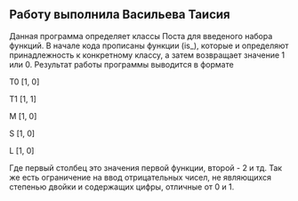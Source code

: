 ## Работу выполнила Васильева Таисия 

Данная программа определяет классы Поста для введеного набора функций.
В начале кода прописаны функции (is_), которые
 и определяют принадлежность к конкретному классу,
 а затем возвращает значение 1 или 0. Результат работы программы выводится в формате

T0  [1, 0]

T1  [1, 1]

M  [1, 0]

S  [1, 0]

L  [1, 0]

Где первый столбец это значения первой функции, второй - 2 и тд.
Так же есть ограничение на ввод отрицательных чисел, не являющихся степенью двойки и содержащих цифры, отличные от 0 и 1.
